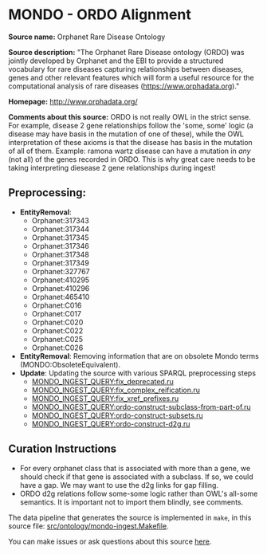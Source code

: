 # MONDO - ORDO Alignment

**Source name:** Orphanet Rare Disease Ontology

**Source description:** "The Orphanet Rare Disease ontology (ORDO) was jointly developed by Orphanet and the EBI to provide a structured vocabulary for rare diseases capturing relationships between diseases, genes and other relevant features which will form a useful resource for the computational analysis of rare diseases (https://www.orphadata.org)."


**Homepage:** http://www.orphadata.org/

**Comments about this source:** ORDO is not really OWL in the strict sense. For example, disease 2 gene relationships follow the  'some, some' logic (a disease may have basis in the mutation of one of these),  while the OWL interpretation of these axioms is that the disease has basis in the mutation of  all of them. Example: ramona wartz disease can have a mutation in _any_ (not all) of the genes recorded in ORDO. This is why great care needs to be taking interpreting diesease 2 gene relationships during ingest!



## Preprocessing:
* **EntityRemoval**: 
    * Orphanet:317343
    * Orphanet:317344
    * Orphanet:317345
    * Orphanet:317346
    * Orphanet:317348
    * Orphanet:317349
    * Orphanet:327767
    * Orphanet:410295
    * Orphanet:410296
    * Orphanet:465410
    * Orphanet:C016
    * Orphanet:C017
    * Orphanet:C020
    * Orphanet:C022
    * Orphanet:C025
    * Orphanet:C026
* **EntityRemoval**: Removing information that are on obsolete Mondo terms (MONDO:ObsoleteEquivalent).
* **Update**: Updating the source with various SPARQL preprocessing steps
    * [MONDO_INGEST_QUERY:fix_deprecated.ru](https://github.com/monarch-initiative/mondo-ingest/blob/main/src/sparql/fix_deprecated.ru)
    * [MONDO_INGEST_QUERY:fix_complex_reification.ru](https://github.com/monarch-initiative/mondo-ingest/blob/main/src/sparql/fix_complex_reification.ru)
    * [MONDO_INGEST_QUERY:fix_xref_prefixes.ru](https://github.com/monarch-initiative/mondo-ingest/blob/main/src/sparql/fix_xref_prefixes.ru)
    * [MONDO_INGEST_QUERY:ordo-construct-subclass-from-part-of.ru](https://github.com/monarch-initiative/mondo-ingest/blob/main/src/sparql/ordo-construct-subclass-from-part-of.ru)
    * [MONDO_INGEST_QUERY:ordo-construct-subsets.ru](https://github.com/monarch-initiative/mondo-ingest/blob/main/src/sparql/ordo-construct-subsets.ru)
    * [MONDO_INGEST_QUERY:ordo-construct-d2g.ru](https://github.com/monarch-initiative/mondo-ingest/blob/main/src/sparql/ordo-construct-d2g.ru)



## Curation Instructions

* For every orphanet class that is associated with more than a gene, we should check if that gene is associated with a subclass. If so, we could have a gap. We may want to use the d2g links for gap filling.
* ORDO d2g relations follow some-some logic rather than OWL's all-some semantics. It is important not to import them blindly, see comments.


The data pipeline that generates the source is implemented in `make`, in this source file: [src/ontology/mondo-ingest.Makefile](https://github.com/monarch-initiative/mondo-ingest/blob/main/src/ontology/mondo-ingest.Makefile).

You can make issues or ask questions about this source [here](https://github.com/monarch-initiative/mondo-ingest/issues).
